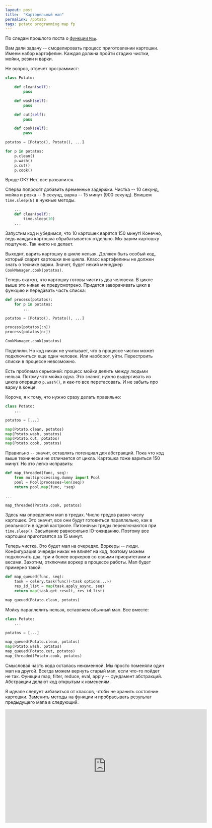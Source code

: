 ```yaml
---
layout: post
title:  "Картофельный мап"
permalink: /potato
tags: potato programming map fp
---
```


По следам прошлого поста о [функции `Map`](/map).

Вам дали задачу -- смоделировать процесс приготовлении картошки. Имеем
набор картофелин. Каждая должна пройти стадию чистки, мойки, резки и
варки.

Не вопрос, отвечет программист:

~~~ python
class Potato:

    def clean(self):
        pass

    def wash(self):
        pass

    def cut(self):
        pass

    def cook(self):
        pass

potatos = [Potato(), Potato(), ...]

for p in potatos:
    p.clean()
    p.wash()
    p.cut()
    p.cook()
~~~

Вроде ОК? Нет, все развалится.

Сперва попросят добавить временные задержки. Чистка -- 10 секунд,
мойка и резка -- 5 секунд, варка -- 15 минут (900 секунд). Впишем
`time.sleep(N)` в нужные методы.

~~~ python
    ...
    def clean(self):
        time.sleep(10)
    ...
~~~

Запустим код и убедимся, что 10 картошек варятся 150 минут! Конечно,
ведь каждая картошка обрабатывается отдельно. Мы варим картошку
поштучно. Так никто не делает.

Выходит, варить картошку в цикле нельзя. Должен быть особый код,
который сварит картошки вне цикла. Класс картофелины не должен знать о
технике варки. Значет, будет некий менеджер
`CookManager.cook(potatos)`.

Теперь скажут, что картошку готовы чистить два человека. В цикле выше
это никак не предусмотрено. Придется заворачивать цикл в функцию и
передавать часть списка:

~~~ python
def process(potatos):
    for p in potatos:
        ...

potatos = [Potato(), Potato(), ...]

process(potatos[:n])
process(potatos[n:])

CookManager.cook(potatos)
~~~

Поделили. Но код никак не учитывает, что в процессе чистки может
подключиться еще один человек. Или наоборот, уйти. Перестроить списки
в процессе невозможно.

Есть проблема серьезней: процесс мойки делить между людьми
нельзя. Потому что мойка одна. Это значит, нужно выдергивать из цикла
операцию `p.wash()`, и как-то все перетасовать. И не забыть про варку
в конце.

Короче, я к тому, что нужно сразу делать правильно:

~~~ python
class Potato:
    ...

potatos = [...]

map(Potato.clean, potatos)
map(Potato.wash, potatos)
map(Potato.cut, potatos)
map(Potato.cook, potatos)
~~~

Правильно -- значит, оставлять потенциал для абстракций. Пока что код
выше технически не отличается от цикла. Картошка тоже вариться 150
минут. Но это легко исправить:

~~~ python
def map_threaded(func, seq):
    from multiprocessing.dummy import Pool
    pool = Pool(processes=len(seq))
    return pool.map(func, *seq)

...

map_threaded(Potato.cook, potatos)
~~~

Здесь мы определяем мап в тредах. Число тредов равно числу
картошек. Это значит, все они будут готовиться параллельно, как в
реальности в одной кастрюле. Питонячьи треды переключаются при
`time.sleep()`. Засыпание равносильно IO-ожиданию. Поэтому все
картошки приготовятся за 15 минут.

Теперь чистка. Это будет мап на очередях. Воркеры --
люди. Конфигурация очереди никак не влияет на код, поэтому можем
подключить два, три и более воркеров со своими приоритетами и
весами. Захотим, отключим воркер в процессе работы. Мап будет примерно
такой:

~~~ python
def map_queued(func, seq):
    task = celery.task(func)(<task options...>)
    res_id_list = map(task.apply_async, seq)
    return map(task.get_result, res_id_list)

map_queued(Potato.clean, potatos)
~~~

Мойку параллелить нельзя, оставляем обычный мап. Все вместе:

~~~ python
class Potato:
    ...

potatos = [...]

map_queued(Potato.clean, potatos)
map(Potato.wash, potatos)
map_queued(Potato.cut, potatos)
map_threaded(Potato.cook, potatos)
~~~

Смысловая часть кода осталась неизменной. Мы просто поменяли один мап
на другой. Всегда можем вернуть старый мап, если что-то пойдет не
так. Функции map, filter, reduce, eval, apply -- фундамент
абстракций. Абстракции делают код открытым к изменеиям.

В идеале следует избавиться от классов, чтобы не хранить состояние
картошки. Заменить методы на функции и пробрасывать результат
предыдущего мапа в следующий.

<iframe width="640" height="360"
src="https://www.youtube.com/embed/-MDLrCBEKto" frameborder="0"
allowfullscreen></iframe>
